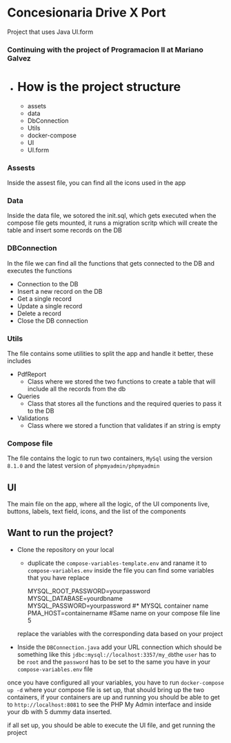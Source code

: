 # Concesionaria Drive X Port

 Project that uses Java UI.form


### Continuing with the project of Programacion II at Mariano Galvez

* # How is the project structure
  * assets
  * data
  * DbConnection
  * Utils
  * docker-compose
  * UI
  * UI.form

### Assests
Inside the assest file, you can find all the icons used in the app

### Data
Inside the data file, we sotored the init.sql, which gets executed when the compose file gets mounted, it runs a migration scritp which will create the table and insert some records on the DB

### DBConnection
In the file we can find all the functions that gets connected to the DB and executes the functions
* Connection to the DB
* Insert a new record on the DB
* Get a single record
* Update a single record
* Delete a record
* Close the DB connection

### Utils
The file contains some utilities to split the app and handle it better, these includes
* PdfReport
  * Class where we stored the two functions to create a table that will include all the records from the db
* Queries
  * Class that stores all the functions and the required queries to pass it to the DB
* Validations
  * Class where we stored a function that validates if an string is empty

### Compose file
The file contains the logic to run two containers, ```MySql``` using the version ```8.1.0``` and the latest version of ```phpmyadmin/phpmyadmin```

## UI
The main file on the app, where all the logic, of the UI components live, buttons, labels, text field, icons, and the list of the components


## Want to run the project?

- Clone the repository on your local
  - duplicate the ```compose-variables-template.env``` and raname it to ```compose-variables.env``` inside the file you can find some variables that you have replace

  

    
     
    MYSQL_ROOT_PASSWORD=yourpassword
    MYSQL_DATABASE=yourdbname
    MYSQL_PASSWORD=yourpassword
    #* MYSQL container name
    PMA_HOST=containername #Same name on your compose file line 5


  replace the variables with the corresponding data based on your project


* Inside the ```DBConnection.java```
add your URL connection which should be something like this ```jdbc:mysql://localhost:3357/my_db```the ```user``` has to be ```root``` and the ```password``` has to be set to the same you have in your ```compose-variables.env``` file

once you have configured all your variables, you have to run ```docker-compose up -d``` where your compose file is set up, that should bring up the two containers, if your containers are up and running you should be able to get to ```http://localhost:8081``` to see the PHP My Admin interface and inside your db with 5 dummy data inserted. 

if all set up, you should be able to execute the UI file, and get running the project











